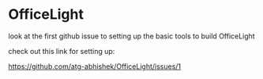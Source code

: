 # OfficeLight

look at the first github issue to setting up the basic tools to build OfficeLight

check out this link for setting up: 

https://github.com/atg-abhishek/OfficeLight/issues/1